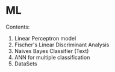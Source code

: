 # ML
Contents:
  1. Linear Perceptron model
  2. Fischer's Linear Discriminant Analysis
  3. Naives Bayes Classifier (Text)
  4. ANN for multiple classification
  5. DataSets
